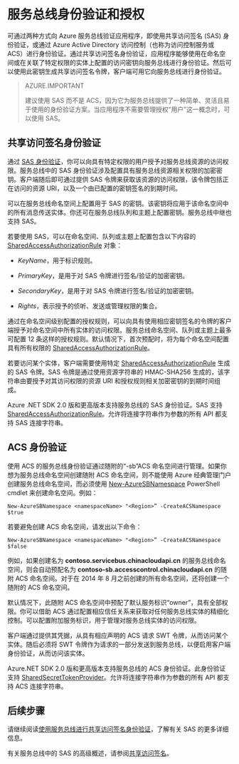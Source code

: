 <properties 
   pageTitle="服务总线身份验证和授权 | Azure"
   description="共享访问签名 (SAS) 身份验证概述。"
   services="service-bus-messaging"
   documentationCenter="na"
   authors="sethmanheim"
   manager="timlt"
    editor="" />
<tags 
    ms.service="service-bus-messaing"
    ms.devlang="na"
    ms.topic="article"
    ms.tgt_pltfrm="na"
    ms.workload="na"
    ms.date="10/03/2016"
    ms.author="sethm" 
    wacn.date="02/20/2017" />

# 服务总线身份验证和授权

可通过两种方式向 Azure 服务总线验证应用程序，即使用共享访问签名 (SAS) 身份验证，或通过 Azure Active Directory 访问控制（也称为访问控制服务或 ACS）进行身份验证。通过共享访问签名身份验证，应用程序能够使用在命名空间或在关联了特定权限的实体上配置的访问密钥向服务总线进行身份验证。然后可以使用此密钥生成共享访问签名令牌，客户端可用它向服务总线进行身份验证。

> AZURE.IMPORTANT
>
> 建议使用 SAS 而不是 ACS，因为它为服务总线提供了一种简单、灵活且易于使用的身份验证方案。当应用程序不需要管理授权“用户”这一概念时，可以使用 SAS。

## <a name="shared-access-signature-authentication"></a> 共享访问签名身份验证

通过 [SAS 身份验证](/documentation/articles/service-bus-sas-overview/)，你可以向具有特定权限的用户授予对服务总线资源的访问权限。服务总线中的 SAS 身份验证涉及配置具有服务总线资源相关权限的加密密钥。客户端随后即可通过提供 SAS 令牌来获取该资源的访问权限，该令牌包括正在访问的资源 URI，以及一个由已配置的密钥签名的到期时间。

可以在服务总线命名空间上配置用于 SAS 的密钥。该密钥将应用于该命名空间中的所有消息传送实体。你还可在服务总线队列和主题上配置密钥。服务总线中继也支持 SAS。

若要使用 SAS，可以在命名空间、队列或主题上配置包含以下内容的 [SharedAccessAuthorizationRule](https://msdn.microsoft.com/zh-cn/library/azure/microsoft.servicebus.messaging.sharedaccessauthorizationrule.aspx) 对象：

- *KeyName*，用于标识规则。

- *PrimaryKey*，是用于对 SAS 令牌进行签名/验证的加密密钥。

- *SecondaryKey*，是用于对 SAS 令牌进行签名/验证的加密密钥。

- *Rights*，表示授予的侦听、发送或管理权限的集合。

通过在命名空间级别配置的授权规则，可以向具有使用相应密钥签名的令牌的客户端授予对命名空间中所有实体的访问权限。服务总线命名空间、队列或主题上最多可配置 12 条这样的授权规则。默认情况下，首次预配时，将为每个命名空间配置具有所有权限的 [SharedAccessAuthorizationRule](https://msdn.microsoft.com/zh-cn/library/azure/microsoft.servicebus.messaging.sharedaccessauthorizationrule.aspx)。

若要访问某个实体，客户端需要使用特定 [SharedAccessAuthorizationRule](https://msdn.microsoft.com/zh-cn/library/azure/microsoft.servicebus.messaging.sharedaccessauthorizationrule.aspx) 生成的 SAS 令牌。SAS 令牌是通过使用资源字符串的 HMAC-SHA256 生成的，该字符串由要授予对其访问权限的资源 URI 和授权规则相关加密密钥的到期时间组成。

Azure .NET SDK 2.0 版和更高版本支持服务总线的 SAS 身份验证。SAS 支持 [SharedAccessAuthorizationRule](https://msdn.microsoft.com/zh-cn/library/azure/microsoft.servicebus.messaging.sharedaccessauthorizationrule.aspx)。允许将连接字符串作为参数的所有 API 都支持 SAS 连接字符串。

## ACS 身份验证

使用 ACS 的服务总线身份验证通过随附的“-sb”ACS 命名空间进行管理。如果你想为服务总线命名空间创建随附 ACS 命名空间，则不能使用 Azure 经典管理门户创建服务总线命名空间，而必须使用 [New-AzureSBNamespace](https://msdn.microsoft.com/zh-cn/library/azure/dn495165.aspx) PowerShell cmdlet 来创建命名空间。例如：


	New-AzureSBNamespace <namespaceName> "<Region>” -CreateACSNamespace $true


若要避免创建 ACS 命名空间，请发出以下命令：


	New-AzureSBNamespace <namespaceName> "<Region>” -CreateACSNamespace $false


例如，如果创建名为 **contoso.servicebus.chinacloudapi.cn** 的服务总线命名空间，则会自动预配名为 **contoso-sb.accesscontrol.chinacloudapi.cn** 的随附 ACS 命名空间。对于在 2014 年 8 月之前创建的所有命名空间，还将创建一个随附的 ACS 命名空间。

默认情况下，此随附 ACS 命名空间中预配了默认服务标识“owner”，具有全部权限。你可以借助 ACS 通过配置相应信任关系来获取对任何服务总线实体的精细化控制。可以配置附加服务标识，用于管理对服务总线实体的访问权限。

客户端通过提供其凭据，从具有相应声明的 ACS 请求 SWT 令牌，从而访问某个实体。随后必须将 SWT 令牌作为请求的一部分发送到服务总线，以便启用客户端身份验证，从而访问该实体。

Azure.NET SDK 2.0 版和更高版本支持服务总线的 ACS 身份验证。此身份验证支持 [SharedSecretTokenProvider](https://msdn.microsoft.com/zh-cn/library/azure/microsoft.servicebus.sharedsecrettokenprovider.aspx)。允许将连接字符串作为参数的所有 API 都支持 ACS 连接字符串。

## 后续步骤

请继续阅读[使用服务总线进行共享访问签名身份验证](/documentation/articles/service-bus-shared-access-signature-authentication/)，了解有关 SAS 的更多详细信息。

有关服务总线中的 SAS 的高级概述，请参阅[共享访问签名](/documentation/articles/service-bus-sas-overview/)。

<!---HONumber=Mooncake_0213_2017-->
<!--Update_Description:update meta properties and wording-->